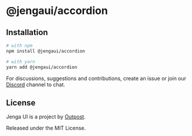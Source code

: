 # @jengaui/accordion

## Installation

```sh
# with npm
npm install @jengaui/accordion

# with yarn
yarn add @jengaui/accordion
```

For discussions, suggestions and contributions, create an issue or join our [Discord](https://discord.gg/sHnHPnAPZj) channel to chat.

## License

Jenga UI is a project by [Outpost](https://outpost.run).

Released under the MIT License.
